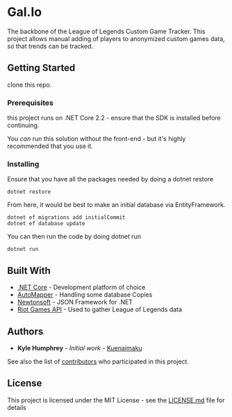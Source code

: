# Gal.Io

The backbone of the League of Legends Custom Game Tracker. This project allows manual adding of players to anonymized custom games data, so that trends can be tracked.

## Getting Started

clone this repo.

### Prerequisites

this project runs on .NET Core 2.2 - ensure that the SDK is installed before continuing.

You *can* run this solution without the front-end - but it's highly recommended that you use it.


### Installing

Ensure that you have all the packages needed by doing a dotnet restore

```
dotnet restore
```
From here, it would be best to make an initial database via EntityFramework.

```
dotnet ef migrations add initialCommit
dotnet ef database update
```

You can then run the code by doing dotnet run

```
dotnet run
```


## Built With

* [.NET Core](https://docs.microsoft.com/en-us/dotnet/core/) - Development platform of choice
* [AutoMapper](https://automapper.org/) - Handling some database Copies
* [Newtonsoft](https://www.newtonsoft.com/json) - JSON Framework for .NET
* [Riot Games API](https://developer.riotgames.com/) - Used to gather League of Legends data


## Authors

* **Kyle Humphrey** - *Initial work* - [Kuenaimaku](https://github.com/Kuenaimaku)

See also the list of [contributors](https://github.com/your/project/contributors) who participated in this project.

## License

This project is licensed under the MIT License - see the [LICENSE.md](LICENSE.md) file for details